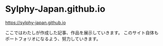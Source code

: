 # Sylphy-Japan.github.io

https://sylphy-japan.github.io

ここではわたしが作成した記事、作品を展示していきます。
このサイト自体もポートフォリオになるよう、努力していきます。